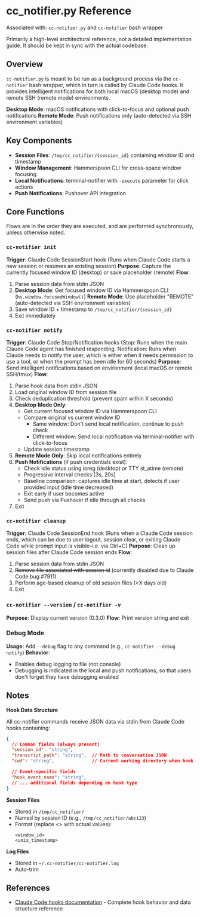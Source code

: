 # cc_notifier.py Reference

Associated with: `cc-notifier.py` and `cc-notifier` bash wrapper

Primarily a high-level architectural reference, not a detailed implementation guide. It should be kept in sync with the actual codebase.

## Overview
`cc-notifier.py` is meant to be run as a background process via the `cc-notifier` bash wrapper, which in turn is called by Claude Code hooks. It provides intelligent notifications for both local macOS (desktop mode) and remote SSH (remote mode) environments.

**Desktop Mode**: macOS notifications with click-to-focus and optional push notifications
**Remote Mode**: Push notifications only (auto-detected via SSH environment variables)

## Key Components

- **Session Files**: `/tmp/cc_notifier/{session_id}` containing window ID and timestamp
- **Window Management**: Hammerspoon CLI for cross-space window focusing
- **Local Notifications**: terminal-notifier with `-execute` parameter for click actions
- **Push Notifications**: Pushover API integration

## Core Functions

Flows are in the order they are executed, and are performed synchronously, unless otherwise noted.

### `cc-notifier init`
**Trigger**: Claude Code SessionStart hook (Runs when Claude Code starts a new session or resumes an existing session)
**Purpose**: Capture the currently focused window ID (desktop) or save placeholder (remote)
**Flow**:
1. Parse session data from stdin JSON
2. **Desktop Mode**: Get focused window ID via Hammerspoon CLI (`hs.window.focusedWindow()`)
   **Remote Mode**: Use placeholder "REMOTE" (auto-detected via SSH environment variables)
3. Save window ID + timestamp to `/tmp/cc_notifier/{session_id}`
4. Exit immediately

### `cc-notifier notify`
**Trigger**: Claude Code Stop/Notification hooks (Stop: Runs when the main Claude Code agent has finished responding. Notification: Runs when Claude needs to notify the user, which is either when it needs permission to use a tool, or when the prompt has been idle for 60 seconds)
**Purpose**: Send intelligent notifications based on environment (local macOS or remote SSH/tmux)
**Flow**:
1. Parse hook data from stdin JSON
2. Load original window ID from session file
3. Check deduplication threshold (prevent spam within X seconds)
4. **Desktop Mode Only**:
   - Get current focused window ID via Hammerspoon CLI
   - Compare original vs current window ID
     - Same window: Don't send local notification, continue to push check
     - Different window: Send local notification via terminal-notifier with click-to-focus
   - Update session timestamp
5. **Remote Mode Only**: Skip local notifications entirely
6. **Push Notifications** (if push credentials exist):
   - Check idle status using ioreg (desktop) or TTY st_atime (remote)
   - Progressive interval checks [3s, 20s]
   - Baseline comparison: captures idle time at start, detects if user provided input (idle time decreased)
   - Exit early if user becomes active
   - Send push via Pushover if idle through all checks
7. Exit

### `cc-notifier cleanup`
**Trigger**: Claude Code SessionEnd hook (Runs when a Claude Code session ends, which can be due to user logout, session clear, or exiting Claude Code while prompt input is visible–i.e. via Ctrl+C)
**Purpose**: Clean up session files after Claude Code session ends
**Flow**:
1. Parse session data from stdin JSON
2. ~~Remove file associated with session id~~ (currently disabled due to Claude Code bug #7911)
3. Perform age-based cleanup of old session files (>X days old)
4. Exit

### `cc-notifier --version` / `cc-notifier -v`
**Purpose**: Display current version (0.3.0)
**Flow**: Print version string and exit

### Debug Mode
**Usage**: Add `--debug` flag to any command (e.g., `cc-notifier --debug notify`)
**Behavior**:
- Enables debug logging to file (not console)
- Debugging is indicated in the local and push notifications, so that users don't forget they have debugging enabled

## Notes

**Hook Data Structure**

All cc-notifier commands receive JSON data via stdin from Claude Code hooks containing:
```json
{
  // Common fields (always present)
  "session_id": "string",
  "transcript_path": "string",  // Path to conversation JSON
  "cwd": "string",              // Current working directory when hook is invoked

  // Event-specific fields
  "hook_event_name": "string",
  // ... additional fields depending on hook type
}
```

**Session Files**
- Stored in `/tmp/cc_notifier/`
- Named by session ID (e.g., `/tmp/cc_notifier/abc123`)
- Format (replace <> with actual values):
  ```
  <window_id>
  <unix_timestamp>
  ```

**Log Files**
- Stored in `~/.cc-notifier/cc-notifier.log`
- Auto-trim

## References
- [Claude Code hooks documentation](https://docs.claude.com/en/docs/claude-code/hooks) - Complete hook behavior and data structure reference